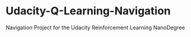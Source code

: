 # Udacity-Q-Learning-Navigation
Navigation Project for the Udacity Reinforcement Learning NanoDegree
